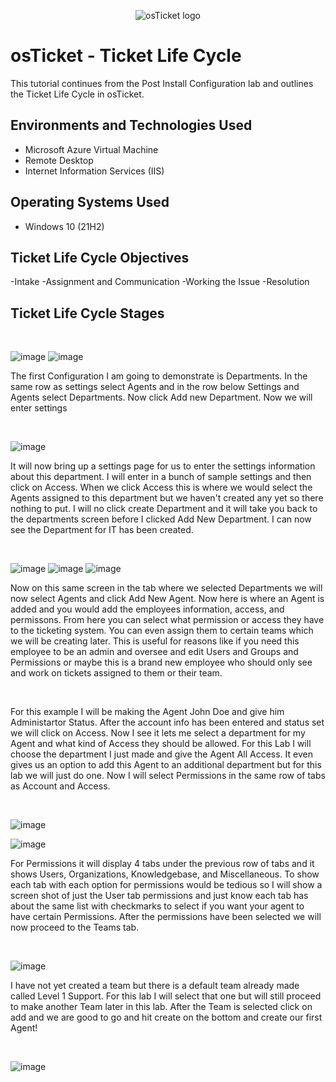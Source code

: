 <p align="center">
<img src="https://i.imgur.com/Clzj7Xs.png" alt="osTicket logo"/>
</p>
<h1>osTicket - Ticket Life Cycle</h1>
This tutorial continues from the Post Install Configuration lab and outlines the Ticket Life Cycle in osTicket.<br />

<h2>Environments and Technologies Used</h2>

- Microsoft Azure Virtual Machine
- Remote Desktop
- Internet Information Services (IIS)

<h2>Operating Systems Used </h2>

- Windows 10</b> (21H2)
  
<h2>Ticket Life Cycle Objectives </h2>

-Intake
-Assignment and Communication
-Working the Issue
-Resolution

<h2>Ticket Life Cycle Stages </h2>


<p>

<br />

![image](https://github.com/user-attachments/assets/991b8f89-4436-4c4a-8c08-337f6619b255)
![image](https://github.com/user-attachments/assets/9f321774-b577-4c08-9bd5-389252e49e7a)


</p>
<p>
The first Configuration I am going to demonstrate is Departments. In the same row as settings select Agents and in the row below Settings and Agents select Departments. Now click Add new Department. Now we will enter settings
</p>
<br />

![image](https://github.com/user-attachments/assets/5310143d-e0cc-4b95-a8b9-e090cc61eeed)

<p>
It will now bring up a settings page for us to enter the settings information about this department. I will enter in a bunch of sample settings and then click on Access. When we click Access this is where we would select the Agents assigned to this department but we haven't created any yet so there nothing to put. I will no click create Department and it will take you back to the departments screen before I clicked Add New Department. I can now see the Department for IT has been created.
</p>
<br />

![image](https://github.com/user-attachments/assets/c805ff52-3ed1-4c30-99ec-ebece189fc20)
![image](https://github.com/user-attachments/assets/43bfa9d5-21db-4999-b738-391e38cc51f4)
![image](https://github.com/user-attachments/assets/13061899-72aa-4998-9ebf-9f5588469f33)

<p>
Now on this same screen in the tab where we selected Departments we will now select Agents and click Add New Agent. Now here is where an Agent is added and you would add the employees information, access, and permissons. From here you can select what permission or access they have to the ticketing system. You can even assign them to certain teams which we will be creating later. This is useful for reasons like if you need this employee to be an admin and oversee and edit Users and Groups and Permissions or maybe this is a brand new employee who should only see and work on tickets assigned to them or their team.
</p>
<br />

<p>
For this example I will be making the Agent John Doe and give him Administartor Status. After the account info has been entered and status set we will click on Access. Now I see it lets me select a department for my Agent and what kind of Access they should be allowed. For this Lab I will choose the department I just made and give the Agent All Access. It even gives us an option to add this Agent to an additional department but for this lab we will just do one. Now I will select Permissions in the same row of tabs as Account and Access.
</p>
<br />

![image](https://github.com/user-attachments/assets/b4284514-a104-48fa-9e04-ad28107e2bbb)

![image](https://github.com/user-attachments/assets/83df74e5-7a18-4b00-9381-aa04001b9903)

<p>
For Permissions it will display 4 tabs under the previous row of tabs and it shows Users, Organizations, Knowledgebase, and Miscellaneous. To show each tab with each option for permissions would be tedious so I will show a screen shot of just the User tab permissions and just know each tab has about the same list with checkmarks to select if you want your agent to have certain Permissions. After the permissions have been selected we will now proceed to the Teams tab.
</p>
<br />

![image](https://github.com/user-attachments/assets/d514e7f1-da19-4128-a0a9-bdf7cf807fe4)

<p>
I have not yet created a team but there is a default team already made called Level 1 Support. For this lab I will select that one but will still proceed to make another Team later in this lab. After the Team is selected click on add and we are good to go and hit create on the bottom and create our first Agent!
</p>
<br />

![image](https://github.com/user-attachments/assets/1c5f0052-1962-45ec-bb27-844b87f40a5a)

